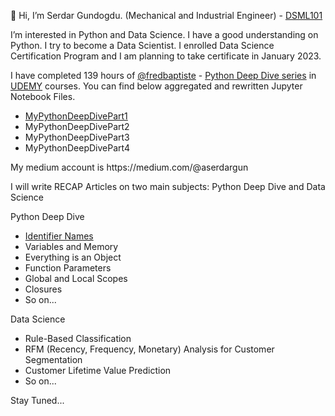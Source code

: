 👋 Hi, I’m Serdar Gundogdu. (Mechanical and Industrial Engineer) - [DSML101](http://www.dsml101.com)
<p>I’m interested in Python and Data Science. I have a good understanding on Python. I try to become a Data Scientist. I enrolled Data Science Certification Program and I am planning to take certificate in January 2023.

I have completed 139 hours of [@fredbaptiste](https://github.com/fbaptiste) - [Python Deep Dive series](https://github.com/aserdargun/python-deepdive) in [UDEMY](https://www.udemy.com/courses/search/?src=ukw&q=%22fred+baptiste%22) courses. You can find below aggregated and rewritten Jupyter Notebook Files.
  * [MyPythonDeepDivePart1](https://github.com/aserdargun/aserdargun/blob/main/MyPythonDeepDivePart1.ipynb)
  * MyPythonDeepDivePart2
  * MyPythonDeepDivePart3
  * MyPythonDeepDivePart4
<p>My medium account is https://medium.com/@aserdargun
<p>I will write RECAP Articles on two main subjects: Python Deep Dive and Data Science
<p> Python Deep Dive
  
  * [Identifier Names](https://medium.com/@aserdargun/python-deep-dive-identifier-names-92ec00a35b0a)
  * Variables and Memory
  * Everything is an Object
  * Function Parameters
  * Global and Local Scopes
  * Closures
  * So on...
  <p> Data Science
    
  * Rule-Based Classification
  * RFM (Recency, Frequency, Monetary) Analysis for Customer Segmentation
  * Customer Lifetime Value Prediction
  * So on...
<p>Stay Tuned...


<!---
aserdargun/aserdargun is a ✨ special ✨ repository because its `README.md` (this file) appears on your GitHub profile.
You can click the Preview link to take a look at your changes.
--->
